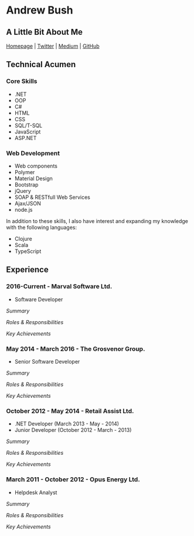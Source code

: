 # Andrew Bush



## A Little Bit About Me


[Homepage][1] | [Twitter][2] | [Medium][3] | [GitHub][4]

## Technical Acumen

### **Core Skills**

- .NET
- OOP
- C#
- HTML
- CSS
- SQL/T-SQL
- JavaScript
- ASP.NET

### **Web Development**

- Web components
- Polymer
- Material Design
- Bootstrap
- jQuery 
- SOAP & RESTfull Web Services
- Ajax/JSON
- node.js

In addition to these skills, I also have interest and expanding my knowledge with the following languages:

- Clojure
- Scala
- TypeScript

## Experience

### 2016-Current - **Marval Software Ltd**.

- Software Developer 

*Summary*


*Roles & Responsibilities*



*Key Achievements*

### May 2014 - March 2016 - **The Grosvenor Group**.

- Senior Software Developer 

*Summary*


*Roles & Responsibilities*



*Key Achievements*

### October 2012 - May 2014 - **Retail Assist Ltd**.

- .NET Developer (March 2013 - May - 2014)
- Junior Developer (October 2012 - March - 2013)

*Summary*


*Roles & Responsibilities*



*Key Achievements*


### March 2011 - October 2012 - **Opus Energy Ltd**.

- Helpdesk Analyst

*Summary*


*Roles & Responsibilities*



*Key Achievements*


[1]: http://bushdev.online
[2]: http://twitter.com/mrabush
[3]: http://medium.com/@mrabush
[4]: http://github.com/codebush91

